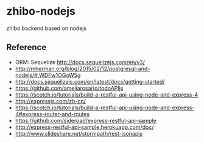 # zhibo-nodejs
zhibo backend based on nodejs

## Reference
* ORM: Sequelize http://docs.sequelizejs.com/en/v3/
* http://mherman.org/blog/2015/02/12/postgresql-and-nodejs/#.WDFw1OGoW5g
* http://docs.sequelizejs.com/en/latest/docs/getting-started/
* https://github.com/amejiarosario/todoAPIjs
* https://scotch.io/tutorials/build-a-restful-api-using-node-and-express-4
* http://expressjs.com/zh-cn/
* https://scotch.io/tutorials/build-a-restful-api-using-node-and-express-4#express-router-and-routes
* https://github.com/sideroad/express-restful-api-sample
* http://express-restful-api-sample.herokuapp.com/doc/
* http://www.slideshare.net/stormpath/rest-jsonapis